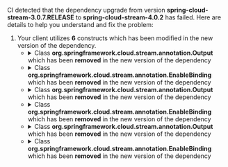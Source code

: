 CI detected that the dependency upgrade from version **spring-cloud-stream-3.0.7.RELEASE** to **spring-cloud-stream-4.0.2** has failed. Here are details to help you understand and fix the problem:
1. Your client utilizes **6** constructs which has been modified in the new version of the dependency.
   * <details>
        <summary>Class <b>org.springframework.cloud.stream.annotation.Output</b> which has been <b>removed</b> in the new version of the dependency</summary>
            
        * <details>
          <summary>The failure is identified from the logs generated in the build process. </summary>
          
            *   >[[ERROR] /log-record/src/main/java/cn/monitor4all/logRecord/configuration/StreamSenderConfiguration.java:[77,10] cannot find symbol<br>&nbsp;&nbsp;&nbsp;&nbsp;  symbol:   class Output
  location: interface cn.monitor4all.logRecord.configuration.StreamSenderConfiguration.LogRecordChannel
](https://github.com/chains-project/breaking-good/actions/runs/8110103454/job/22166641300#step:4:1774)
            *   An error was detected in line 77 which is making use of an outdated API.
             ``` java
             77   @org.springframework.cloud.stream.annotation.Output(cn.monitor4all.logRecord.configuration.StreamSenderConfiguration.LogRecordChannel.OUTPUT);
            ```

          </details>
            
     </details>
   * <details>
        <summary>Class <b>org.springframework.cloud.stream.annotation.EnableBinding</b> which has been <b>removed</b> in the new version of the dependency</summary>
            
        * <details>
          <summary>The failure is identified from the logs generated in the build process. </summary>
          
            *   >[[ERROR] /log-record/src/main/java/cn/monitor4all/logRecord/configuration/StreamSenderConfiguration.java:[29,2] cannot find symbol<br>&nbsp;&nbsp;&nbsp;&nbsp;  symbol: class EnableBinding
](https://github.com/chains-project/breaking-good/actions/runs/8110103454/job/22166641300#step:4:1769)
            *   An error was detected in line 29 which is making use of an outdated API.
             ``` java
             29   @org.springframework.cloud.stream.annotation.EnableBinding(cn.monitor4all.logRecord.configuration.StreamSenderConfiguration.LogRecordChannel.class);
            ```

          </details>
            
     </details>
   * <details>
        <summary>Class <b>org.springframework.cloud.stream.annotation.Output</b> which has been <b>removed</b> in the new version of the dependency</summary>
            
        * <details>
          <summary>The failure is identified from the logs generated in the build process. </summary>
          
            *   >[[ERROR] /log-record/src/main/java/cn/monitor4all/logRecord/configuration/StreamSenderConfiguration.java:[77,10] cannot find symbol<br>&nbsp;&nbsp;&nbsp;&nbsp;  symbol:   class Output
  location: interface cn.monitor4all.logRecord.configuration.StreamSenderConfiguration.LogRecordChannel
](https://github.com/chains-project/breaking-good/actions/runs/8110103454/job/22166641300#step:4:1774)
            *   An error was detected in line 77 which is making use of an outdated API.
             ``` java
             77   @org.springframework.cloud.stream.annotation.Output(cn.monitor4all.logRecord.configuration.StreamSenderConfiguration.LogRecordChannel.OUTPUT);
            ```

          </details>
            
     </details>
   * <details>
        <summary>Class <b>org.springframework.cloud.stream.annotation.EnableBinding</b> which has been <b>removed</b> in the new version of the dependency</summary>
            
        * <details>
          <summary>The failure is identified from the logs generated in the build process. </summary>
          
            *   >[[ERROR] /log-record/src/main/java/cn/monitor4all/logRecord/configuration/StreamSenderConfiguration.java:[29,2] cannot find symbol<br>&nbsp;&nbsp;&nbsp;&nbsp;  symbol: class EnableBinding
](https://github.com/chains-project/breaking-good/actions/runs/8110103454/job/22166641300#step:4:1769)
            *   An error was detected in line 29 which is making use of an outdated API.
             ``` java
             29   @org.springframework.cloud.stream.annotation.EnableBinding(cn.monitor4all.logRecord.configuration.StreamSenderConfiguration.LogRecordChannel.class);
            ```

          </details>
            
     </details>
   * <details>
        <summary>Class <b>org.springframework.cloud.stream.annotation.Output</b> which has been <b>removed</b> in the new version of the dependency</summary>
            
        * <details>
          <summary>The failure is identified from the logs generated in the build process. </summary>
          
            *   >[[ERROR] /log-record/src/main/java/cn/monitor4all/logRecord/configuration/StreamSenderConfiguration.java:[11,51] cannot find symbol<br>&nbsp;&nbsp;&nbsp;&nbsp;  symbol:   class Output
  location: package org.springframework.cloud.stream.annotation
](https://github.com/chains-project/breaking-good/actions/runs/8110103454/job/22166641300#step:4:1768)
            *   An error was detected in line 11 which is making use of an outdated API.
             ``` java
             11   import org.springframework.cloud.stream.annotation.Output;;
            ```

          </details>
            
     </details>
   * <details>
        <summary>Class <b>org.springframework.cloud.stream.annotation.EnableBinding</b> which has been <b>removed</b> in the new version of the dependency</summary>
            
        * <details>
          <summary>The failure is identified from the logs generated in the build process. </summary>
          
            *   >[[ERROR] /log-record/src/main/java/cn/monitor4all/logRecord/configuration/StreamSenderConfiguration.java:[10,51] cannot find symbol<br>&nbsp;&nbsp;&nbsp;&nbsp;  symbol:   class EnableBinding
  location: package org.springframework.cloud.stream.annotation
](https://github.com/chains-project/breaking-good/actions/runs/8110103454/job/22166641300#step:4:1767)
            *   An error was detected in line 10 which is making use of an outdated API.
             ``` java
             10   import org.springframework.cloud.stream.annotation.EnableBinding;;
            ```

          </details>
            
     </details>


